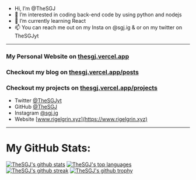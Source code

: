 - Hi, I’m @TheSGJ
- 👀 I’m interested in coding back-end code by using python and nodejs
- 🌱 I’m currently learning React
- 📫 You can reach me out on my Insta on @sgj.ig & or on my twitter on TheSGJyt
---

### My Personal Website on [thesgj.vercel.app](https://thesgj.vercel.app/)
### Checkout my blog on [thesgj.vercel.app/posts](https://thesgj.vercel.app/posts)
### Checkout my projects on [thesgj.vercel.app/projects](https://thesgj.vercel.app/projects)
- Twitter [@TheSGJyt](https://twitter.com/thesgjyt)
- GitHub [@TheSGJ](https://github.com/thesgj)
- Instagram [@sgj.ig](https://instagram.com/sgj.ig)
- Website [www.rigelgrin.xyz](https://www.rigelgrin.xyz)

---
# My GitHub Stats:

[![TheSGJ's github stats](https://github-readme-stats.vercel.app/api?username=TheSGJ&theme=blue-green)](https://github.com/thesgj)
[![TheSGJ's top languages](https://github-readme-stats.vercel.app/api/top-langs/?username=TheSGJ&theme=blue-green)](https://github.com/thesgj)
[![TheSGJ's github streak](https://github-readme-streak-stats.herokuapp.com/?user=TheSGJ&theme=blue-green)](https://github.com/thesgj)
[![TheSGJ's github trophy](https://github-profile-trophy.vercel.app/?username=TheSGJ&row=1)](https://github.com/thesgj)
